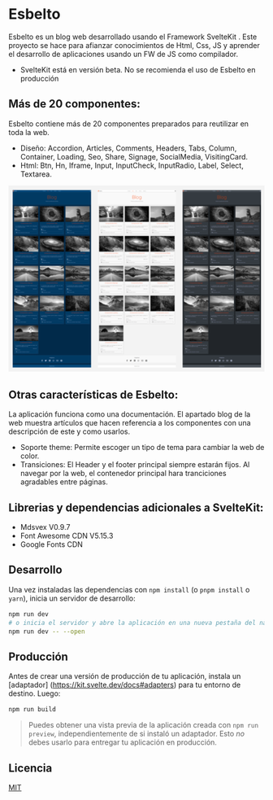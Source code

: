 # Esbelto

Esbelto es un blog web desarrollado usando el Framework SvelteKit . Este proyecto se hace para afianzar conocimientos de Html, Css, JS y aprender el desarrollo de aplicaciones usando un FW de JS como compilador.

- SvelteKit está en versión beta. No se recomienda el uso de Esbelto en producción

## Más de 20 componentes:

Esbelto contiene más de 20 componentes preparados para reutilizar en toda la web.

- Diseño: Accordion, Articles, Comments, Headers, Tabs, Column, Container, Loading, Seo, Share, Signage, SocialMedia, VisitingCard.
- Html: Btn, Hn, Iframe, Input, InputCheck, InputRadio, Label, Select, Textarea.

<img src="/static/img/esbelto-captura.png" alt="Esbelto"/>

## Otras características de Esbelto:

La aplicación funciona como una documentación. El apartado blog de la web muestra artículos que hacen referencia a los componentes con una descripción de este y como usarlos.

- Soporte theme: Permite escoger un tipo de tema para cambiar la web de color.
- Transiciones: El Header y el footer principal siempre estarán fijos. Al navegar por la web, el contenedor principal hara tranciciones agradables entre páginas.

## Librerias y dependencias adicionales a SvelteKit:

- Mdsvex V0.9.7
- Font Awesome CDN V5.15.3
- Google Fonts CDN

## Desarrollo

Una vez instaladas las dependencias con `npm install` (o `pnpm install` o `yarn`), inicia un servidor de desarrollo:

```bash
npm run dev
# o inicia el servidor y abre la aplicación en una nueva pestaña del navegador
npm run dev -- --open
```

## Producción

Antes de crear una versión de producción de tu aplicación, instala un [adaptador] (https://kit.svelte.dev/docs#adapters) para tu entorno de destino. Luego:

```bash
npm run build
```

> Puedes obtener una vista previa de la aplicación creada con `npm run preview`, independientemente de si instaló un adaptador. Esto _no_ debes usarlo para entregar tu aplicación en producción.

## Licencia

[MIT](LICENSE.md)

